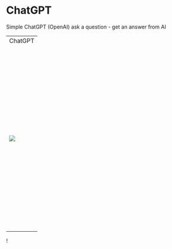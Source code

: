 # ChatGPT


Simple ChatGPT (OpenAI)
ask a question - get an answer from AI




<table style="width:50%">
  <tr>
    <td> ChatGPT </td>

  </tr>
    <tr>
        <td height=500>
          <img src="https://user-images.githubusercontent.com/91971233/228042921-cdc65789-6598-4e31-bd4d-348c8aec0666.png">
        </td> 
   </tr>
 </table>!
